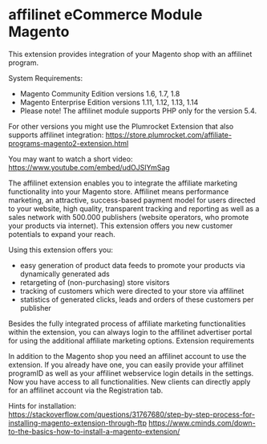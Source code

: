 # affilinet eCommerce Module Magento
This extension provides integration of your Magento shop with an affilinet program.

System Requirements: 
* Magento Community Edition versions 1.6, 1.7, 1.8 
* Magento Enterprise Edition versions 1.11, 1.12, 1.13, 1.14 
* Please note! The affilinet module supports PHP only for the version 5.4. 

For other versions you might use the Plumrocket Extension that also supports affilinet integration: 
https://store.plumrocket.com/affiliate-programs-magento2-extension.html 

You may want to watch a short video: https://www.youtube.com/embed/udOJSlYmSag

The affilinet extension enables you to integrate the affiliate marketing functionality into your Magento store. Affilinet means performance marketing, an attractive, success-based payment model for users directed to your website, high quality, transparent tracking and reporting as well as a sales network with 500.000 publishers (website operators, who promote your products via internet). This extension offers you new customer potentials to expand your reach.

Using this extension offers you: 
* easy generation of product data feeds to promote your products via dynamically generated ads 
* retargeting of (non-purchasing) store visitors 
* tracking of customers which were directed to your store via affilinet 
* statistics of generated clicks, leads and orders of these customers per publisher

Besides the fully integrated process of affiliate marketing functionalities within the extension, you can always login to the affilinet advertiser portal for using the additional affiliate marketing options.
Extension requirements

In addition to the Magento shop you need an affilinet account to use the extension. If you already have one, you can easily provide your affilinet programID as well as your affilinet webservice login details in the settings. Now you have access to all functionalities. New clients can directly apply for an affilinet account via the Registration tab.

Hints for installation: <br>
https://stackoverflow.com/questions/31767680/step-by-step-process-for-installing-magento-extension-through-ftp
https://www.cminds.com/down-to-the-basics-how-to-install-a-magento-extension/
